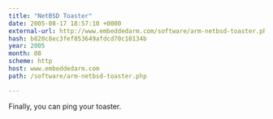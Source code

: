 ```yaml
---
title: "NetBSD Toaster"
date: 2005-08-17 18:57:10 +0000
external-url: http://www.embeddedarm.com/software/arm-netbsd-toaster.php
hash: b820c8ec3fef853649afdcd70c10134b
year: 2005
month: 08
scheme: http
host: www.embeddedarm.com
path: /software/arm-netbsd-toaster.php

---
```


Finally, you can ping your toaster.
